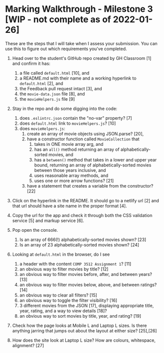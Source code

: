 # Marking Walkthrough - Milestone 3 [WIP - not complete as of 2022-01-26]


These are the steps that I will take when I assess your submission. You can use this to figure out which requirements you've completed.

1. Head over to the student's GitHub repo created by GH Classroom [1] and confirm it has:
   1. a file called `default.html` [10], and
   2. a README.md with their name and a working hyperlink to `default.html` [2], and
   3. the Feedback pull request intact [3], and
   4. the `movie-data.json` file [8], and
   5. the `movieHelpers.js` file [9]

2. Stay in the repo and do some digging into the code:
   1. does `.eslintrc.json` contain the "no-var" property? [7]
   2. does `default.html` link to `movieHelpers.js`? [10]
   3. does `movieHelpers.js`:
      1. create an array of movie objects using JSON.parse? [20],
      2. have a constructor function called `MovieCollection` that 
         1. takes in ONE movie array arg, and 
         2. has an `all()` method returning an array of alphabetically-sorted movies, and
         3. has a `between()` method that takes in a lower and upper year bound, returning an array of alphabetically-sorted movies between those years inclusive, and
         4. uses reasonable array methods, and
         5. uses one or more arrow functions? [21]
      3. have a statement that creates a variable from the constructor? [22]


3. Click on the hyperlink in the README. It should go to a netlify url [2] and that url should have a site name in the proper format [4].

4. Copy the url for the app and check it through both the CSS validation service [5] and markup service [6].

5. Pop open the console. 
   1. Is an array of 666(!) alphabetically-sorted movies shown? [23]
   2. Is an array of 23 alphabetically-sorted movies shown? [24]

6. Looking at `default.html` in the browser, do I see
   1. a header with the content `COMP 3512 Assignment 1`? [11]
   2. an obvious way to filter movies by title? [12]
   3. an obvious way to filter movies before, after, and between years? [13]
   4. an obvious way to filter movies below, above, and between ratings? [14]
   5. an obvious way to clear all filters? [15]
   6. an obvious way to toggle the filter visibility? [16]
   7. 3 different movies from the JSON [17], displaying appropriate title, year, rating, and a way to view details [18]? 
   8. an obvious way to sort movies by title, year, and rating? [19]
   
7. Check how the page looks at Mobile L and Laptop L sizes. Is there anything jarring that jumps out about the layout at either size? [25],[26]

8. How does the site look at Laptop L size? How are colours, whitespace, alignment? [27]